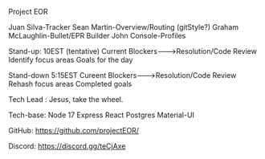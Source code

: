 Project EOR

Juan Silva-Tracker
Sean Martin-Overview/Routing  (gitStyle?)
Graham McLaughlin-Bullet/EPR Builder
John Console-Profiles

Stand-up: 10EST (tentative)
    Current Blockers--->Resolution/Code Review
    Identify focus areas
    Goals for the day

Stand-down 5:15EST
    Cureent Blockers--->Resolution/Code Review
    Rehash focus areas
    Completed goals

Tech Lead : Jesus, take the wheel.

Tech-base:
Node 17
Express
React
Postgres
Material-UI

GitHub:
https://github.com/projectEOR/


Discord:
https://discord.gg/teCjAxe